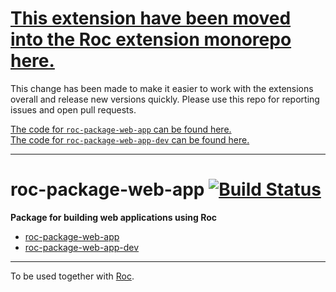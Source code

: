 # [This extension have been moved into the Roc extension monorepo here.](https://github.com/rocjs/extensions)

This change has been made to make it easier to work with the extensions overall and release new versions quickly. Please use this repo for reporting issues and open pull requests.

[The code for `roc-package-web-app` can be found here.](https://github.com/rocjs/extensions/tree/master/packages/roc-package-web-app)   
[The code for `roc-package-web-app-dev` can be found here.](https://github.com/rocjs/extensions/tree/master/packages/roc-package-web-app-dev)  

---
# roc-package-web-app [![Build Status](https://travis-ci.org/rocjs/roc-package-web-app.svg?branch=master)](https://travis-ci.org/rocjs/roc-package-web-app)

__Package for building web applications using Roc__  
- [roc-package-web-app](/extensions/roc-package-web-app)
- [roc-package-web-app-dev](/extensions/roc-package-web-app-dev)

---
To be used together with [Roc](https://github.com/rocjs/roc).
